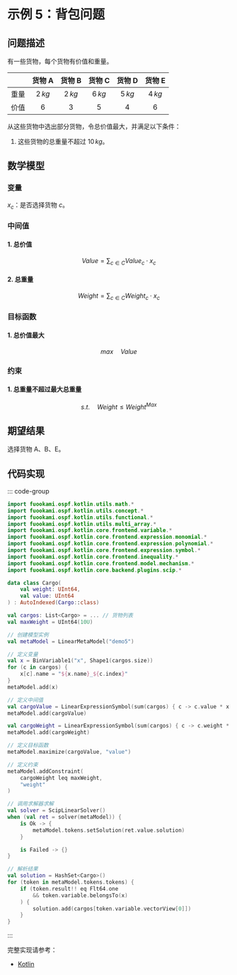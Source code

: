# 示例 5：背包问题

## 问题描述

有一些货物，每个货物有价值和重量。

|       | 货物 A  | 货物 B  | 货物 C  | 货物 D  | 货物 E  |
| :---: | :-----: | :-----: | :-----: | :-----: | :-----: |
| 重量  | $2\,kg$ | $2\,kg$ | $6\,kg$ | $5\,kg$ | $4\,kg$ |
| 价值  |   $6$   |   $3$   |   $5$   |   $4$   |   $6$   |

从这些货物中选出部分货物，令总价值最大，并满足以下条件：

1. 这些货物的总重量不超过 $10\,kg$。

## 数学模型

### 变量

$x_{c}$：是否选择货物 $c$。

### 中间值

#### 1. 总价值

$$
Value = \sum_{c \in C}Value_{c} \cdot x_{c}
$$

#### 2. 总重量

$$
Weight = \sum_{c \in C}Weight_{c} \cdot x_{c}
$$

### 目标函数

#### 1. 总价值最大

$$
max \quad Value
$$

### 约束

#### 1. 总重量不超过最大总重量

$$
s.t. \quad Weight \leq Weight^{Max}
$$

## 期望结果

选择货物 A、B、E。

## 代码实现

::: code-group

```kotlin
import fuookami.ospf.kotlin.utils.math.*
import fuookami.ospf.kotlin.utils.concept.*
import fuookami.ospf.kotlin.utils.functional.*
import fuookami.ospf.kotlin.utils.multi_array.*
import fuookami.ospf.kotlin.core.frontend.variable.*
import fuookami.ospf.kotlin.core.frontend.expression.monomial.*
import fuookami.ospf.kotlin.core.frontend.expression.polynomial.*
import fuookami.ospf.kotlin.core.frontend.expression.symbol.*
import fuookami.ospf.kotlin.core.frontend.inequality.*
import fuookami.ospf.kotlin.core.frontend.model.mechanism.*
import fuookami.ospf.kotlin.core.backend.plugins.scip.*

data class Cargo(
    val weight: UInt64,
    val value: UInt64
) : AutoIndexed(Cargo::class)

val cargos: List<Cargo> = ... // 货物列表
val maxWeight = UInt64(10U)

// 创建模型实例
val metaModel = LinearMetaModel("demo5")

// 定义变量
val x = BinVariable1("x", Shape1(cargos.size))
for (c in cargos) {
    x[c].name = "${x.name}_${c.index}"
}
metaModel.add(x)

// 定义中间值
val cargoValue = LinearExpressionSymbol(sum(cargos) { c -> c.value * x[c] }, "value")
metaModel.add(cargoValue)

val cargoWeight = LinearExpressionSymbol(sum(cargos) { c -> c.weight * x[c] }, "weight")
metaModel.add(cargoWeight)

// 定义目标函数
metaModel.maximize(cargoValue, "value")

// 定义约束
metaModel.addConstraint(
    cargoWeight leq maxWeight,
    "weight"
)

// 调用求解器求解
val solver = ScipLinearSolver()
when (val ret = solver(metaModel)) {
    is Ok -> {
        metaModel.tokens.setSolution(ret.value.solution)
    }

    is Failed -> {}
}

// 解析结果
val solution = HashSet<Cargo>()
for (token in metaModel.tokens.tokens) {
    if (token.result!! eq Flt64.one
        && token.variable.belongsTo(x)
    ) {
        solution.add(cargos[token.variable.vectorView[0]])
    }
}
```

:::

完整实现请参考：

- [Kotlin](https://github.com/fuookami/ospf/blob/main/examples/ospf-kotlin-example/src/main/fuookami/ospf/kotlin/example/core_demo/Demo5.kt)

